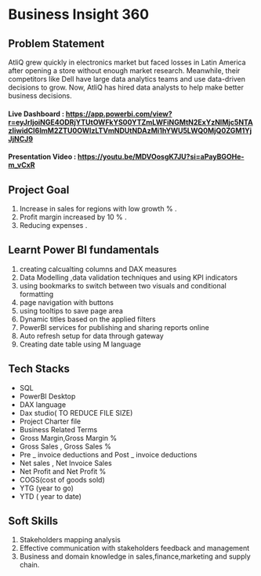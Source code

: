 
# Business Insight 360



## Problem Statement 

AtliQ grew quickly in electronics market but faced losses in Latin America after opening a store without enough market research. Meanwhile, their competitors like Dell have large data analytics teams and use data-driven decisions to grow. Now, AtliQ has hired data analysts to help make better business decisions.


#### Live Dashboard      : https://app.powerbi.com/view?r=eyJrIjoiNGE4ODRjYTUtOWFkYS00YTZmLWFiNGMtN2ExYzNlMjc5NTAzIiwidCI6ImM2ZTU0OWIzLTVmNDUtNDAzMi1hYWU5LWQ0MjQ0ZGM1YjJjNCJ9

#### Presentation Video  : https://youtu.be/MDVOosgK7JU?si=aPayBGOHe-m_vCxR


## Project Goal 

1.    Increase in sales for regions with low growth % .
2.    Profit margin increased by 10 % .
3.    Reducing expenses .

## Learnt Power BI fundamentals

1.    creating calcualting columns and DAX measures
2.    Data Modelling ,data validation techniques and using KPI
      indicators
3.    using bookmarks to switch between two visuals and 
      conditional formatting
4.    page navigation with buttons
5.    using tooltips to save page area
6.    Dynamic titles based on the applied filters
7.    PowerBI services for publishing and sharing reports online
8.    Auto refresh setup for data through gateway
9.    Creating date table using M language

## Tech Stacks
-   SQL
-   PowerBI Desktop
-   DAX language
-   Dax studio( TO REDUCE FILE SIZE)
-   Project Charter file
-   Business Related Terms
-   Gross Margin,Gross Margin %
-   Gross Sales , Gross Sales %
-   Pre _ invoice deductions and Post _ invoice deductions
-   Net sales , Net Invoice Sales
-   Net Profit and Net Profit %
-   COGS(cost of goods sold)
-   YTG (year to go)
-   YTD ( year to date)

## Soft Skills

1.  Stakeholders mapping analysis
2.  Effective communication with stakeholders feedback and 
    management
3.  Business and domain knowledge in sales,finance,marketing and 
    supply chain.
 
